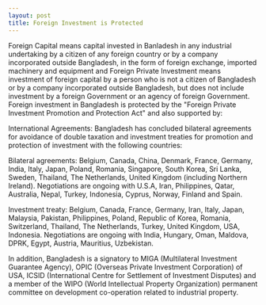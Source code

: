 ```yaml
---
layout: post
title: Foreign Investment is Protected
---
```


Foreign Capital means capital invested in Banladesh in any industrial undertaking by a citizen of any foreign country or by a company incorporated outside Bangladesh, in the form of foreign exchange, imported machinery and equipment and Foreign Private Investment means investment of foreign capital by a person who is not a citizen of Bangladesh or by a company incorporated outside Bangladesh, but does not include investment by a foreign Government or an agency of foreign Government. Foreign investment in Bangladesh is protected by the "Foreign Private Investment Promotion and Protection Act" and also supported by:

International Agreements: Bangladesh has concluded bilateral agreements for avoidance of double taxation and investment treaties for promotion and protection of investment with the following countries:

Bilateral agreements: Belgium, Canada, China, Denmark, France, Germany, India, Italy, Japan, Poland, Romania, Singapore, South Korea, Sri Lanka, Sweden, Thailand, The Netherlands, United Kingdom (including Northern Ireland). Negotiations are ongoing with U.S.A, Iran, Philippines, Qatar, Australia, Nepal, Turkey, Indonesia, Cyprus, Norway, Finland and Spain.

Investment treaty: Belgium, Canada, France, Germany, Iran, Italy, Japan, Malaysia, Pakistan, Philippines, Poland, Republic of Korea, Romania, Switzerland, Thailand, The Netherlands, Turkey, United Kingdom, USA, Indonesia. Negotiations are ongoing with India, Hungary, Oman, Maldova, DPRK, Egypt, Austria, Mauritius, Uzbekistan.

In addition, Bangladesh is a signatory to MIGA (Multilateral Investment Guarantee Agency), OPIC (Overseas Private Investment Corporation) of USA, ICSID (International Centre for Settlement of Investment Disputes) and a member of the WIPO (World Intellectual Property Organization) permanent committee on development co-operation related to industrial property.

